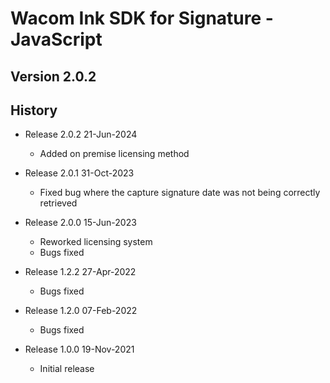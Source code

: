 # Wacom Ink SDK for Signature - JavaScript

## Version 2.0.2

## History
* Release 2.0.2 21-Jun-2024
   - Added on premise licensing method

 * Release 2.0.1 31-Oct-2023
   - Fixed bug where the capture signature date was not being correctly retrieved

 * Release 2.0.0 15-Jun-2023
   - Reworked licensing system
	- Bugs fixed

 * Release 1.2.2 27-Apr-2022
    - Bugs fixed

 * Release 1.2.0 07-Feb-2022
    - Bugs fixed

 * Release 1.0.0  19-Nov-2021
    - Initial release